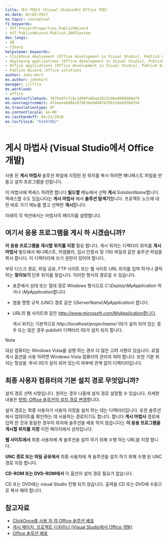 ```yaml
---
title: 게시 마법사 (Visual Studio에서 Office 개발)
ms.date: 02/02/2017
ms.topic: conceptual
f1_keywords:
- VST.ProjectProperties.PublishWizard
- VST.PublishWizard.Publish.2007System
dev_langs:
- VB
- CSharp
helpviewer_keywords:
- ClickOnce deployment [Office development in Visual Studio], Publish Wizard
- deploying applications [Office development in Visual Studio], Publish Wizard
- Office applications [Office development in Visual Studio], Publish Wizard
- Publish Wizard, Office solutions
author: John-Hart
ms.author: johnhart
manager: jillfra
ms.workload:
- office
ms.openlocfilehash: 7879ad7cf18c3d09fddbab3923296e0896688af9
ms.sourcegitcommit: 47eeeeadd84c879636e9d48747b615de69384356
ms.translationtype: HT
ms.contentlocale: ko-KR
ms.lasthandoff: 04/23/2019
ms.locfileid: "63447062"
---
```

# <a name="publish-wizard-office-development-in-visual-studio"></a>게시 마법사 (Visual Studio에서 Office 개발)
  사용 된 **게시 마법사** 솔루션 파일에 지정된 된 위치를 복사 하려면 매니페스트 파일을 만들고 설치 프로그램을 만듭니다.

 이 마법사에 액세스 하려면 합니다 **빌드할** 메뉴에서 선택 **게시** *SolutionName*합니다. 액세스할 수도 있습니다는 **게시 마법사** 에서 **솔루션 탐색기**합니다. 프로젝트 노드에 대 한 바로 가기 메뉴를 열고 선택한 **게시**합니다.

 아래의 각 섹션에서는 마법사의 페이지를 설명합니다.

## <a name="where-do-you-want-to-publish-the-application"></a>여기서 응용 프로그램을 게시 하 시겠습니까?
 **이 응용 프로그램을 게시할 위치를 지정** 필요 합니다. 게시 위치는 디렉터리 위치를 **게시 마법사** 빌드에서 매니페스트, 어셈블리, 임시 인증서 및 기타 파일과 같은 솔루션 파일을 복사 합니다. 이 디렉터리에 쓰기 권한이 있어야 합니다.

 부모 디스크 경로, 파일 공유, FTP 사이트 또는 웹 사이트 URL 위치를 입력 하거나 클릭 하는 **찾아보기** 단추 위치를 찾습니다. 이러한 형식의 경로일 수 있습니다.

- 표준에서 상대 또는 절대 경로 Windows 형식으로 *C:\Deploy\MyApplication* 하거나 *\MyApplication*합니다.

- 범용 명명 규칙 (UNC) 경로 같은  *\\\ServerName\MyApplication\\* 합니다.

- URL의 웹 사이트와 같은 http://www.microsoft.com/MyApplication합니다.

  게시 위치는 기본적으로 *http://localhost/projectname/* IIS가 설치 되어 있는 경우 또는 않은 경우 publish\ 디렉터리 IIS가 설치 되지 합니다.

> [!NOTE]
> 대상 컴퓨터는 Windows Vista를 실행 하는 경우 더 많은 고려 사항이 있습니다. 로컬 게시 옵션을 사용 하려면 Windows Vista 컴퓨터의 관리자 여야 합니다. 또한 기본 위치는 항상을 *게시\\*  IIS가 설치 되어 있는지 여부에 관계 없이 디렉터리입니다.

## <a name="what-is-the-default-installation-path-on-end-user-computers"></a>최종 사용자 컴퓨터의 기본 설치 경로 무엇입니까?
 설치 경로 선택 사항입니다. 원하는 경우 나중에 설치 경로 설정할 수 있습니다. 자세한 내용은 [방법: Office 솔루션의 설치 경로 변경](https://msdn.microsoft.com/d0eaa07b-2d72-4902-899f-2f9fb165b8fd)합니다.

 설치 경로는 최종 사용자가 사용자 지정을 설치 하는 데는 디렉터리입니다. 또한 솔루션에서 업데이트를 확인하는 데 사용하는 경로이기도 합니다. 합니다 **게시 마법사** 경로에 입력 한 것과 동일한 경우이 위치에 솔루션을 배포 하지 않습니다는 **이 응용 프로그램을 게시할 위치를 지정** 이전 페이지에서 상자입니다.

 **웹 사이트에서** 최종 사용자에 게 솔루션을 설치 하기 위해 수행 하는 URL을 지정 합니다.

 **UNC 경로 또는 파일 공유에서** 최종 사용자에 게 솔루션을 설치 하기 위해 수행 된 UNC 경로 지정 합니다.

 **CD-ROM 또는 DVD-ROM에서** 이 옵션의 설치 경로 필요가 없습니다.

 CD 또는 DVD에는 visual Studio 진행 되지 않습니다. 출력을 CD 또는 DVD에 수동으로 복사 해야 합니다.

## <a name="see-also"></a>참고자료
- [ClickOnce를 사용 하 여 Office 솔루션 배포](../vsto/deploying-an-office-solution-by-using-clickonce.md)
- [게시 페이지, 프로젝트 디자이너 &#40;Visual Studio에서 Office 개발&#41;](../vsto/publish-page-project-designer-office-development-in-visual-studio.md)
- [Office 솔루션 배포](../vsto/deploying-an-office-solution.md)

